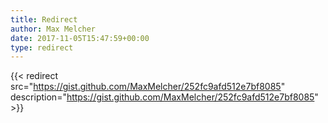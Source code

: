 ```yaml
---
title: Redirect
author: Max Melcher
date: 2017-11-05T15:47:59+00:00
type: redirect
---
```

{{< redirect src="https://gist.github.com/MaxMelcher/252fc9afd512e7bf8085" description="https://gist.github.com/MaxMelcher/252fc9afd512e7bf8085" >}}
